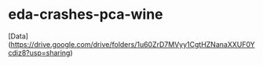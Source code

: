 # eda-crashes-pca-wine

[Data] (https://drive.google.com/drive/folders/1u60ZrD7MVyy1CgtHZNanaXXUF0Ycdiz8?usp=sharing)
